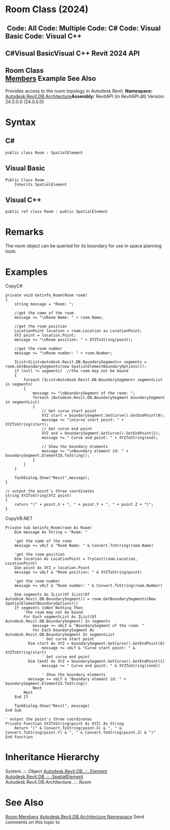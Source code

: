# Room Class (2024)

﻿
 Code: All Code: Multiple Code: C# Code: Visual Basic Code: Visual C++   
---  
C#Visual BasicVisual C++
Revit 2024 API  
---  
Room Class  
[Members](21d28ce3-3c1a-43cd-9714-0fe7223c5636.md "Room Members") Example See Also  
---  
Provides access to the room topology in Autodesk Revit.
**Namespace:** [Autodesk.Revit.DB.Architecture](720f0c58-cb2b-4f13-374a-7348ed0a1cd3.md "Autodesk.Revit.DB.Architecture Namespace")**Assembly:** RevitAPI (in RevitAPI.dll) Version: 24.0.0.0 (24.0.0.0)
# Syntax
C#  
---  
```text
public class Room : SpatialElement
```
  
Visual Basic  
---  
```text
Public Class Room _
	Inherits SpatialElement
```
  
Visual C++  
---  
```text
public ref class Room : public SpatialElement
```
  
# Remarks
The room object can be queried for its boundary for use in space planning tools.
# Examples
CopyC#
```text
private void Getinfo_Room(Room room)
{
    string message = "Room: ";

    //get the name of the room
    message += "\nRoom Name: " + room.Name;

    //get the room position
    LocationPoint location = room.Location as LocationPoint;
    XYZ point = location.Point;
    message += "\nRoom position: " + XYZToString(point);

    //get the room number
    message += "\nRoom number: " + room.Number;

    IList<IList<Autodesk.Revit.DB.BoundarySegment>> segments = room.GetBoundarySegments(new SpatialElementBoundaryOptions());
    if (null != segments)  //the room may not be bound
    {
        foreach (IList<Autodesk.Revit.DB.BoundarySegment> segmentList in segments)
        {
            message += "\nBoundarySegment of the room: ";
            foreach (Autodesk.Revit.DB.BoundarySegment boundarySegment in segmentList)
            {
                // Get curve start point
                XYZ start = boundarySegment.GetCurve().GetEndPoint(0);
                message += "\nCurve start point: " + XYZToString(start);
                // Get curve end point
                XYZ end = boundarySegment.GetCurve().GetEndPoint(1);
                message += " Curve end point: " + XYZToString(end);

                // Show the boundary elements
                message += "\nBoundary element id: " + boundarySegment.ElementId.ToString();
            }
        }
    }

    TaskDialog.Show("Revit",message);
}

// output the point's three coordinates
string XYZToString(XYZ point)
{
    return "(" + point.X + ", " + point.Y + ", " + point.Z + ")";
}
```

CopyVB.NET
```text
Private Sub Getinfo_Room(room As Room)
    Dim message As String = "Room: "

    'get the name of the room
    message += vbLf & "Room Name: " & Convert.ToString(room.Name)

    'get the room position
    Dim location As LocationPoint = TryCast(room.Location, LocationPoint)
    Dim point As XYZ = location.Point
    message += vbLf & "Room position: " & XYZToString(point)

    'get the room number
    message += vbLf & "Room number: " & Convert.ToString(room.Number)

    Dim segments As IList(Of IList(Of Autodesk.Revit.DB.BoundarySegment)) = room.GetBoundarySegments(New SpatialElementBoundaryOptions())
    If segments IsNot Nothing Then
        'the room may not be bound
        For Each segmentList As IList(Of Autodesk.Revit.DB.BoundarySegment) In segments
            message += vbLf & "BoundarySegment of the room: "
            For Each boundarySegment As Autodesk.Revit.DB.BoundarySegment In segmentList
                ' Get curve start point
          Dim start As XYZ = boundarySegment.GetCurve().GetEndPoint(0)
                message += vbLf & "Curve start point: " & XYZToString(start)
                ' Get curve end point
          Dim [end] As XYZ = boundarySegment.GetCurve().GetEndPoint(1)
                message += " Curve end point: " & XYZToString([end])

                ' Show the boundary elements
          message += vbLf & "Boundary element id: " + boundarySegment.ElementId.ToString()
            Next
        Next
    End If

    TaskDialog.Show("Revit", message)
End Sub

' output the point's three coordinates
Private Function XYZToString(point As XYZ) As String
    Return "(" & Convert.ToString(point.X) & ", " & Convert.ToString(point.Y) & ", " & Convert.ToString(point.Z) & ")"
End Function
```

# Inheritance Hierarchy
System..::..Object [Autodesk.Revit.DB..::..Element](eb16114f-69ea-f4de-0d0d-f7388b105a16.md "Element Class") [Autodesk.Revit.DB..::..SpatialElement](e73594e8-23aa-899f-82fb-3490def8ece2.md "SpatialElement Class") Autodesk.Revit.DB.Architecture..::..Room
# See Also
[Room Members](21d28ce3-3c1a-43cd-9714-0fe7223c5636.md "Room Members")
[Autodesk.Revit.DB.Architecture Namespace](720f0c58-cb2b-4f13-374a-7348ed0a1cd3.md "Autodesk.Revit.DB.Architecture Namespace")
Send comments on this topic to 